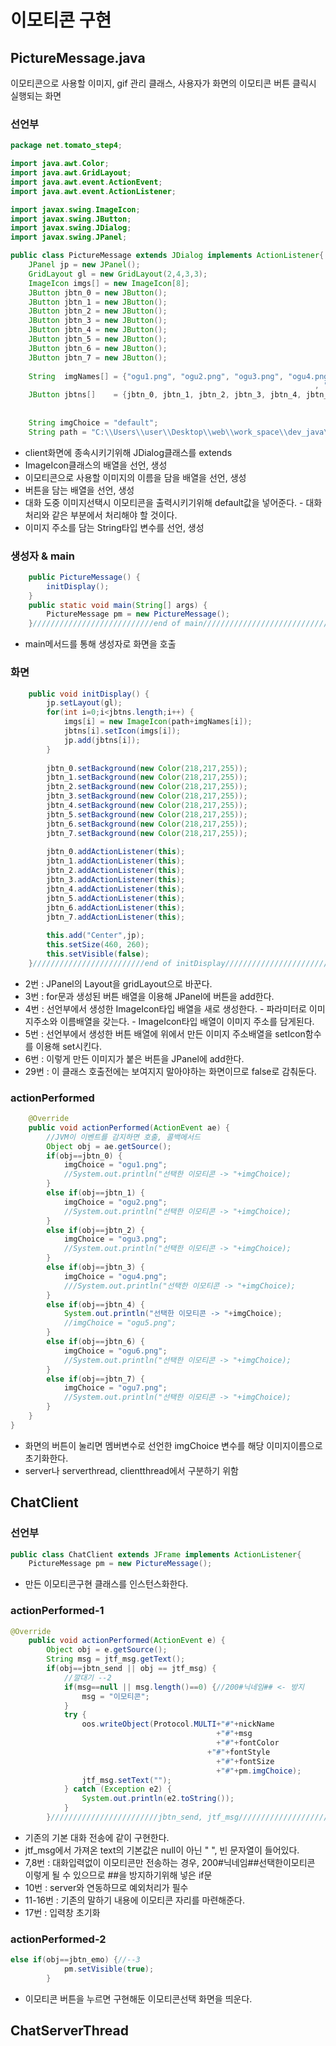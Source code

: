 # 이모티콘 구현



## PictureMessage.java

이모티콘으로 사용할 이미지, gif 관리 클래스, 사용자가 화면의 이모티콘 버튼 클릭시 실행되는 화면

### 선언부

```java
package net.tomato_step4;

import java.awt.Color;
import java.awt.GridLayout;
import java.awt.event.ActionEvent;
import java.awt.event.ActionListener;

import javax.swing.ImageIcon;
import javax.swing.JButton;
import javax.swing.JDialog;
import javax.swing.JPanel;

public class PictureMessage extends JDialog implements ActionListener{
	JPanel jp = new JPanel();
	GridLayout gl = new GridLayout(2,4,3,3);
	ImageIcon imgs[] = new ImageIcon[8];
	JButton jbtn_0 = new JButton();
	JButton jbtn_1 = new JButton();
	JButton jbtn_2 = new JButton();
	JButton jbtn_3 = new JButton();
	JButton jbtn_4 = new JButton();
	JButton jbtn_5 = new JButton();
	JButton jbtn_6 = new JButton();
	JButton jbtn_7 = new JButton();
	
	String  imgNames[] = {"ogu1.png", "ogu2.png", "ogu3.png", "ogu4.png"
																	, "ogu5.png", "ogu6.png", "ogu7.png", "ogu8.png"};
	JButton jbtns[]    = {jbtn_0, jbtn_1, jbtn_2, jbtn_3, jbtn_4, jbtn_5
																	                    , jbtn_6, jbtn_7};
	
	String imgChoice = "default";
	String path = "C:\\Users\\user\\Desktop\\web\\work_space\\dev_java\\src\\net\\tomato_step4\\";
```

* client화면에 종속시키기위해 JDialog클래스를 extends
* ImageIcon클래스의 배열을 선언, 생성
* 이모티콘으로 사용할 이미지의 이름을 담을 배열을 선언, 생성
* 버튼을 담는 배열을 선언, 생성
* 대화 도중 이미지선택시 이모티콘을 출력시키기위해 default값을 넣어준다. - 대화처리와 같은 부분에서 처리해야 할 것이다.
* 이미지 주소를 담는 String타입 변수를 선언, 생성

### 생성자 & main

```java
	public PictureMessage() {
		initDisplay();
	}	
	public static void main(String[] args) {
		PictureMessage pm = new PictureMessage();
	}///////////////////////////end of main//////////////////////////////

```

* main메서드를 통해 생성자로 화면을 호출

### 화면

```java
	public void initDisplay() {
		jp.setLayout(gl);
		for(int i=0;i<jbtns.length;i++) {
			imgs[i] = new ImageIcon(path+imgNames[i]);
			jbtns[i].setIcon(imgs[i]);
			jp.add(jbtns[i]);
		}
		
		jbtn_0.setBackground(new Color(218,217,255));
		jbtn_1.setBackground(new Color(218,217,255));
		jbtn_2.setBackground(new Color(218,217,255));
		jbtn_3.setBackground(new Color(218,217,255));
		jbtn_4.setBackground(new Color(218,217,255));
		jbtn_5.setBackground(new Color(218,217,255));
		jbtn_6.setBackground(new Color(218,217,255));
		jbtn_7.setBackground(new Color(218,217,255));
		
		jbtn_0.addActionListener(this);
		jbtn_1.addActionListener(this);
		jbtn_2.addActionListener(this);
		jbtn_3.addActionListener(this);
		jbtn_4.addActionListener(this);
		jbtn_5.addActionListener(this);
		jbtn_6.addActionListener(this);
		jbtn_7.addActionListener(this);
		
		this.add("Center",jp);
		this.setSize(460, 260);
		this.setVisible(false);
	}/////////////////////////end of initDisplay//////////////////////////\
```

* 2번 : JPanel의 Layout을 gridLayout으로 바꾼다.
* 3번 : for문과 생성된 버튼 배열을 이용해 JPanel에 버튼을 add한다.
* 4번 : 선언부에서 생성한 ImageIcon타입 배열을 새로 생성한다. - 파라미터로 이미지주소와 이름배열을 갖는다. - ImageIcon타입 배열이 이미지 주소를 담게된다.
* 5번 : 선언부에서 생성한 버튼 배열에 위에서 만든 이미지 주소배열을 setIcon함수를 이용해 set시킨다.
* 6번 : 이렇게 만든 이미지가 붙은 버튼을 JPanel에 add한다.
* 29번 : 이 클래스 호출전에는 보여지지 말아야하는 화면이므로 false로 감춰둔다.

### actionPerformed

```java
	@Override
	public void actionPerformed(ActionEvent ae) {
		//JVM이 이벤트를 감지하면 호출, 콜백메서드
		Object obj = ae.getSource();
		if(obj==jbtn_0) {
			imgChoice = "ogu1.png";
			//System.out.println("선택한 이모티콘 -> "+imgChoice);
		}
		else if(obj==jbtn_1) {
			imgChoice = "ogu2.png";
			//System.out.println("선택한 이모티콘 -> "+imgChoice);
		}
		else if(obj==jbtn_2) {
			imgChoice = "ogu3.png";
			//System.out.println("선택한 이모티콘 -> "+imgChoice);
		}
		else if(obj==jbtn_3) {
			imgChoice = "ogu4.png";
			///System.out.println("선택한 이모티콘 -> "+imgChoice);
		}
		else if(obj==jbtn_4) {
			System.out.println("선택한 이모티콘 -> "+imgChoice);
			//imgChoice = "ogu5.png";
		}
		else if(obj==jbtn_6) {
			imgChoice = "ogu6.png";
			//System.out.println("선택한 이모티콘 -> "+imgChoice);
		}
		else if(obj==jbtn_7) {
			imgChoice = "ogu7.png";
			//System.out.println("선택한 이모티콘 -> "+imgChoice);			
		}
	}
}
```

* 화면의 버튼이 눌리면 멤버변수로 선언한 imgChoice 변수를 해당 이미지이름으로 초기화한다.
* server나 serverthread, clientthread에서 구분하기 위함

## ChatClient

### 선언부

```java
public class ChatClient extends JFrame implements ActionListener{
    PictureMessage pm = new PictureMessage();
```

* 만든 이모티콘구현 클래스를 인스턴스화한다.

### actionPerformed-1

```java
@Override
	public void actionPerformed(ActionEvent e) {
		Object obj = e.getSource();
		String msg = jtf_msg.getText();
		if(obj==jbtn_send || obj == jtf_msg) {
			//깔대기 --2
			if(msg==null || msg.length()==0) {//200#닉네임## <- 방지
				msg = "이모티콘";
			}
			try {
				oos.writeObject(Protocol.MULTI+"#"+nickName
							 				  +"#"+msg
							 				  +"#"+fontColor
							 			    +"#"+fontStyle
							 				  +"#"+fontSize
							 				  +"#"+pm.imgChoice);
				jtf_msg.setText("");
			} catch (Exception e2) {
				System.out.println(e2.toString());
			}	
		}////////////////////////jbtn_send, jtf_msg//////////////////////////
```

* 기존의 기본 대화 전송에 같이 구현한다.
* jtf\_msg에서 가져온 text의 기본값은 null이 아닌 " ", 빈 문자열이 들어있다.
* 7,8번 : 대화입력없이 이모티콘만 전송하는 경우, 200\#닉네임\#\#선택한이모티콘 이렇게 될 수 있으므로                 \#\#을 방지하기위해 넣은 if문
* 10번 : server와 연동하므로 예외처리가 필수
* 11-16번 : 기존의 말하기 내용에 이모티콘 자리를 마련해준다.
* 17번 : 입력창 초기화

### actionPerformed-2

```java
else if(obj==jbtn_emo) {//--3
			pm.setVisible(true);			
		}
```

* 이모티콘 버튼을 누르면 구현해둔 이모티콘선택 화면을 띄운다.

## ChatServerThread


